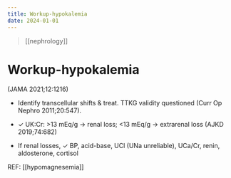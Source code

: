```yaml
---
title: Workup-hypokalemia
date: 2024-01-01
---
```


> [[nephrology]]

# Workup-hypokalemia

(JAMA 2021;12:1216)

* Identify transcellular shifts & treat. TTKG validity questioned (Curr Op Nephro 2011;20:547).

* ✓ UK:Cr: >13 mEq/g → renal loss; <13 mEq/g → extrarenal loss (AJKD 2019;74:682)

* If renal losses, ✓ BP, acid-base, UCl (UNa unreliable), UCa/Cr, renin, aldosterone, cortisol
 
REF: [[hypomagnesemia]]
